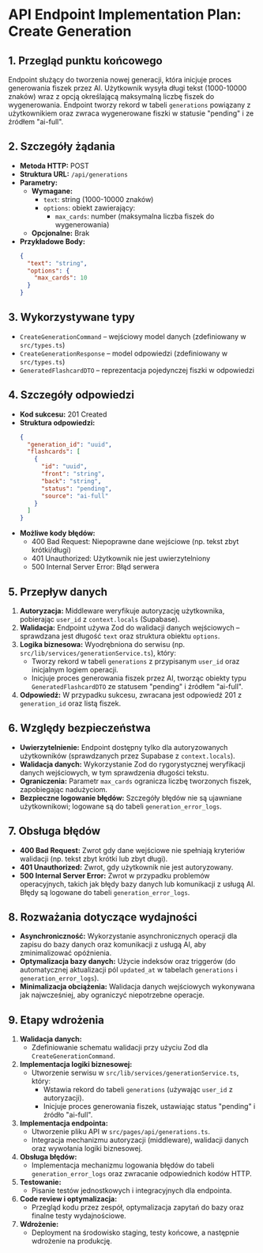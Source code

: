 # API Endpoint Implementation Plan: Create Generation

## 1. Przegląd punktu końcowego
Endpoint służący do tworzenia nowej generacji, która inicjuje proces generowania fiszek przez AI. Użytkownik wysyła długi tekst (1000-10000 znaków) wraz z opcją określającą maksymalną liczbę fiszek do wygenerowania. Endpoint tworzy rekord w tabeli `generations` powiązany z użytkownikiem oraz zwraca wygenerowane fiszki w statusie "pending" i ze źródłem "ai-full".

## 2. Szczegóły żądania
- **Metoda HTTP:** POST
- **Struktura URL:** `/api/generations`
- **Parametry:**
  - **Wymagane:**
    - `text`: string (1000-10000 znaków)
    - `options`: obiekt zawierający:
      - `max_cards`: number (maksymalna liczba fiszek do wygenerowania)
  - **Opcjonalne:** Brak
- **Przykładowe Body:**
  ```json
  {
    "text": "string",
    "options": {
      "max_cards": 10
    }
  }
  ```

## 3. Wykorzystywane typy
- `CreateGenerationCommand` – wejściowy model danych (zdefiniowany w `src/types.ts`)
- `CreateGenerationResponse` – model odpowiedzi (zdefiniowany w `src/types.ts`)
- `GeneratedFlashcardDTO` – reprezentacja pojedynczej fiszki w odpowiedzi

## 4. Szczegóły odpowiedzi
- **Kod sukcesu:** 201 Created
- **Struktura odpowiedzi:**
  ```json
  {
    "generation_id": "uuid",
    "flashcards": [
      {
        "id": "uuid",
        "front": "string",
        "back": "string",
        "status": "pending",
        "source": "ai-full"
      }
    ]
  }
  ```
- **Możliwe kody błędów:**
  - 400 Bad Request: Niepoprawne dane wejściowe (np. tekst zbyt krótki/długi)
  - 401 Unauthorized: Użytkownik nie jest uwierzytelniony
  - 500 Internal Server Error: Błąd serwera

## 5. Przepływ danych
1. **Autoryzacja:** Middleware weryfikuje autoryzację użytkownika, pobierając `user_id` z `context.locals` (Supabase).
2. **Walidacja:** Endpoint używa Zod do walidacji danych wejściowych – sprawdzana jest długość `text` oraz struktura obiektu `options`.
3. **Logika biznesowa:** Wyodrębniona do serwisu (np. `src/lib/services/generationService.ts`), który:
   - Tworzy rekord w tabeli `generations` z przypisanym `user_id` oraz inicjalnym logiem operacji.
   - Inicjuje proces generowania fiszek przez AI, tworząc obiekty typu `GeneratedFlashcardDTO` ze statusem "pending" i źródłem "ai-full".
4. **Odpowiedź:** W przypadku sukcesu, zwracana jest odpowiedź 201 z `generation_id` oraz listą fiszek.

## 6. Względy bezpieczeństwa
- **Uwierzytelnienie:** Endpoint dostępny tylko dla autoryzowanych użytkowników (sprawdzanych przez Supabase z `context.locals`).
- **Walidacja danych:** Wykorzystanie Zod do rygorystycznej weryfikacji danych wejściowych, w tym sprawdzenia długości tekstu.
- **Ograniczenia:** Parametr `max_cards` ogranicza liczbę tworzonych fiszek, zapobiegając nadużyciom.
- **Bezpieczne logowanie błędów:** Szczegóły błędów nie są ujawniane użytkownikowi; logowane są do tabeli `generation_error_logs`.

## 7. Obsługa błędów
- **400 Bad Request:** Zwrot gdy dane wejściowe nie spełniają kryteriów walidacji (np. tekst zbyt krótki lub zbyt długi).
- **401 Unauthorized:** Zwrot, gdy użytkownik nie jest autoryzowany.
- **500 Internal Server Error:** Zwrot w przypadku problemów operacyjnych, takich jak błędy bazy danych lub komunikacji z usługą AI. Błędy są logowane do tabeli `generation_error_logs`.

## 8. Rozważania dotyczące wydajności
- **Asynchroniczność:** Wykorzystanie asynchronicznych operacji dla zapisu do bazy danych oraz komunikacji z usługą AI, aby zminimalizować opóźnienia.
- **Optymalizacja bazy danych:** Użycie indeksów oraz triggerów (do automatycznej aktualizacji pól `updated_at` w tabelach `generations` i `generation_error_logs`).
- **Minimalizacja obciążenia:** Walidacja danych wejściowych wykonywana jak najwcześniej, aby ograniczyć niepotrzebne operacje.

## 9. Etapy wdrożenia
1. **Walidacja danych:**
   - Zdefiniowanie schematu walidacji przy użyciu Zod dla `CreateGenerationCommand`.
2. **Implementacja logiki biznesowej:**
   - Utworzenie serwisu w `src/lib/services/generationService.ts`, który:
     - Wstawia rekord do tabeli `generations` (używając `user_id` z autoryzacji).
     - Inicjuje proces generowania fiszek, ustawiając status "pending" i źródło "ai-full".
3. **Implementacja endpointa:**
   - Utworzenie pliku API w `src/pages/api/generations.ts`.
   - Integracja mechanizmu autoryzacji (middleware), walidacji danych oraz wywołania logiki biznesowej.
4. **Obsługa błędów:**
   - Implementacja mechanizmu logowania błędów do tabeli `generation_error_logs` oraz zwracanie odpowiednich kodów HTTP.
5. **Testowanie:**
   - Pisanie testów jednostkowych i integracyjnych dla endpointa.
6. **Code review i optymalizacja:**
   - Przegląd kodu przez zespół, optymalizacja zapytań do bazy oraz finalne testy wydajnościowe.
7. **Wdrożenie:**
   - Deployment na środowisko staging, testy końcowe, a następnie wdrożenie na produkcję.
